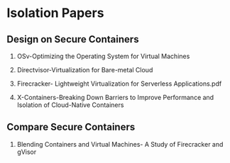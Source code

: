 # Isolation Papers

## Design on Secure Containers

1. OSv-Optimizing the Operating System for Virtual Machines

2. Directvisor-Virtualization for Bare-metal Cloud

3. Firecracker- Lightweight Virtualization for Serverless Applications.pdf

4. X-Containers-Breaking Down Barriers to Improve Performance and Isolation of Cloud-Native Containers


## Compare Secure Containers

1. Blending Containers and Virtual Machines- A Study of Firecracker and gVisor
